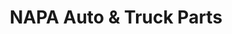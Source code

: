 ---
title: "NAPA Auto & Truck Parts"
url: /saint-marys/napa-auto-and-truck-parts/
shop: car parts
---